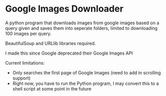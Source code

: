 # Google Images Downloader
A python program that downloads images from google images based on a query given and saves them into seperate folders, limited to downloading 100 images per query.

BeautifulSoup and URLlib libraries required.

I made this since Google deprecated their Google Images API

Current limitations:
- Only searches the first page of Google Images (need to add in scrolling support)
- Right now, you have to run the Python program, I may convert this to a shell script at some point in the future
